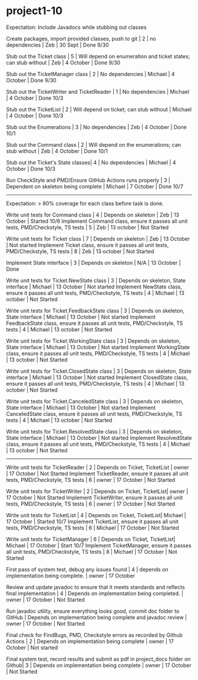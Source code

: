 # project1-10 #

Expectation: Include Javadocs while stubbing out classes

Create packages, import provided classes, push to git | 2 | no dependencies | Zeb | 30 Sept | Done 9/30

Stub out the Ticket class | 5 | Will depend on enumeration and ticket states; can stub without | Zeb | 4 October | Done 9/30

Stub out the TicketManager class | 2 | No dependencies | Michael | 4 October | Done 9/30

Stub out the TicketWriter and TicketReader | 1 | No dependencies | Michael | 4 October | Done 10/3

Stub out the TicketList | 2 | Will depend on ticket; can stub without | Michael | 4 October | Done 10/3

Stub out the Enumerations | 3 | No dependencies | Zeb | 4 October | Done 10/1

Stub out the Command class | 2 | Will depend on the enumerations; can stub without | Zeb | 4 October | Done 10/1

Stub out the Ticket's State classes| 4 | No dependencies | Michael | 4 October | Done 10/3 

Run CheckStyle and PMD/Ensure GitHub Actions runs properly | 3 | Dependent on skeleton being complete | Michael | 7 October | Done 10/7

---

Expectation:  > 80% coverage for each class before task is done. 

Write unit tests for Command class | 4 | Depends on skeleton | Zeb | 13 October | Started 10/6
Implement Command class, ensure it passes all unit tests, PMD/Checkstyle, TS tests | 5 | Zeb | 13 october | Not Started

Write unit tests for Ticket class | 7 | Depends on skeleton | Zeb | 13 October | Not started
Implement Ticket class, ensure it passes all unit tests, PMD/Checkstyle, TS tests | 8 | Zeb | 13 october | Not Started

Implement State interface | 3 | Depends on skeleton | N/A | 13 October | Done

Write unit tests for Ticket.NewState class | 3 | Depends on skeleton, State interface | Michael | 13 October | Not started
Implement NewState class, ensure it passes all unit tests, PMD/Checkstyle, TS tests | 4 | Michael | 13 october | Not Started

Write unit tests for Ticket.FeedbackState class | 3 | Depends on skeleton, State interface | Michael | 13 October | Not started
Implement FeedbackState class, ensure it passes all unit tests, PMD/Checkstyle, TS tests | 4 | Michael | 13 october | Not Started

Write unit tests for Ticket.WorkingState class | 3 | Depends on skeleton, State interface | Michael | 13 October | Not started
Implement WorkingState class, ensure it passes all unit tests, PMD/Checkstyle, TS tests | 4 | Michael | 13 october | Not Started

Write unit tests for Ticket.ClosedState class | 3 | Depends on skeleton, State interface | Michael | 13 October | Not started
Implement ClosedState class, ensure it passes all unit tests, PMD/Checkstyle, TS tests | 4 | Michael | 13 october | Not Started

Write unit tests for Ticket.CanceledState class | 3 | Depends on skeleton, State interface | Michael | 13 October | Not started
Implement CanceledState class, ensure it passes all unit tests, PMD/Checkstyle, TS tests | 4 | Michael | 13 october | Not Started

Write unit tests for Ticket.ResolvedState class | 3 | Depends on skeleton, State interface | Michael | 13 October | Not started
Implement ResolvedState class, ensure it passes all unit tests, PMD/Checkstyle, TS tests | 4 | Michael | 13 october | Not Started

---

Write unit tests for TicketReader | 2 | Depends on Ticket, TicketList | owner | 17 October | Not Started 
Implement TicketReader, ensure it passes all unit tests, PMD/Checkstyle, TS tests | 6 | owner | 17 October | Not Started 

Write unit tests for TicketWriter | 2 | Depends on Ticket, TicketList| owner | 17 October | Not Started 
Implement TicketWriter, ensure it passes all unit tests, PMD/Checkstyle, TS tests | 6 | owner | 17 October | Not Started 

Write unit tests for TicketList | 4 | Depends on Ticket, TicketList| Michael | 17 October | Started 10/7
Implement TicketList, ensure it passes all unit tests, PMD/Checkstyle, TS tests | 6 | Michael | 17 October | Not Started 

Write unit tests for TicketManager | 6 | Depends on Ticket, TicketList| Michael | 17 October | Start 10/7
Implement TicketManager, ensure it passes all unit tests, PMD/Checkstyle, TS tests | 8 | Michael | 17 October | Not Started 

First pass of system test, debug any issues found | 4 | depends on implementation being complete. | owner | 17 October

Review and update javadoc to ensure that it meets standards and reflects final implementation | 4 | Depends on implementation being completed. | owner | 17 October | Not Started

Run javadoc utility, ensure everything looks good, commit doc folder to GitHub | Depends on implementation being complete and javadoc review | owner | 17 October  | Not Started

Final check for FindBugs, PMD, Checkstyle errors as recorded by Github Actions | 2 | Depends on implementation being complete | owner | 17 October | Not started

Final system test, record results and submit as pdf in project_docs folder on Github| 3 | Depends on implementation being complete | owner | 17 October | Not Started



